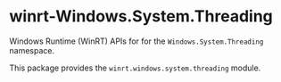 <!-- warning: Please don't edit this file. It was automatically generated. -->

# winrt-Windows.System.Threading

Windows Runtime (WinRT) APIs for for the `Windows.System.Threading` namespace.

This package provides the `winrt.windows.system.threading` module.

